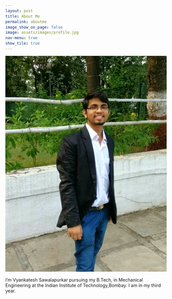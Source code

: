 ```yaml
---
layout: post
title: About Me
permalink: aboutme
image_show_on_page: false
image: assets/images/profile.jpg
nav-menu: true
show_tile: true
---
```

<p><span class="image right"><img src="assets/images/profile.jpg" alt="" border-radius="50%" /></span>

I’m Vyankatesh Sawalapurkar pursuing my B.Tech, in Mechanical Engineering at the Indian Institute of Technology,Bombay. I am in my third year. 
</p>
